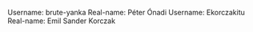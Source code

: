 Username: brute-yanka   Real-name: Péter Ónadi
Username: Ekorczakitu   Real-name: Emil Sander Korczak
